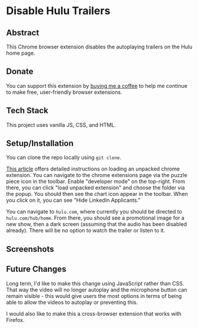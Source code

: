 # Disable Hulu Trailers

## Abstract
This Chrome browser extension disables the autoplaying trailers on the Hulu home page.

## Donate 
You can support this extension by [buying me a coffee](https://www.buymeacoffee.com/decemberthedeveloper) to help me continue to make free, user-friendly browser extensions.

## Tech Stack
This project uses vanilla JS, CSS, and HTML.

## Setup/Installation
You can clone the repo locally using `git clone`.

[This article](https://developer.chrome.com/docs/extensions/mv3/getstarted/development-basics/#load-unpacked) offers detailed instructions on loading an unpacked chrome extension. You can navigate to the chrome extensions page via the puzzle piece icon in the toolbar. Enable "developer mode" on the top-right. From there, you can click "load unpacked extension" and choose the folder via the popup. You should then see the chart icon appear in the toolbar. When you click on it, you can see "Hide LinkedIn Applicants."

You can navigate to `hulu.com`, where currently you should be directed to `hulu.com/hub/home`. From there, you should see a promotional image for a new show, then a dark screen (assuming that the audio has been disabled already). There will be no option to watch the trailer or listen to it.

## Screenshots

## Future Changes
Long term, I'd like to make this change using JavaScript rather than CSS. That way the video will no longer autoplay and the microphone button can remain visible - this would give users the most options in terms of being able to allow the videos to autoplay or preventing this.

I would also like to make this a cross-browser extension that works with Firefox.



